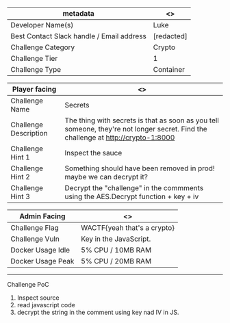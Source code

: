 | metadata | <> |
|--- | --- |
| Developer Name(s) | Luke |
| Best Contact Slack handle / Email address | [redacted] |
| Challenge Category | Crypto |
| Challenge Tier | 1 |
| Challenge Type | Container |

| Player facing | <> |
|--- | --- |
|Challenge Name | Secrets |
|Challenge Description | The thing with secrets is that as soon as you tell someone, they're not longer secret. Find the challenge at [http://crypto-1:8000](http://crypto-1:8000) |
|Challenge Hint 1 | Inspect the sauce |
|Challenge Hint 2 | Something should have been removed in prod! maybe we can decrypt it? |
|Challenge Hint 3 | Decrypt the "challenge" in the commments using the AES.Decrypt function + key + iv |

| Admin Facing | <> |
|--- | --- |
|Challenge Flag| WACTF{yeah that's a crypto} |
|Challenge Vuln| Key in the JavaScript. |
|Docker Usage Idle| 5% CPU / 10MB RAM |
|Docker Usage Peak| 5% CPU / 20MB RAM |
---

Challenge PoC
1. Inspect source
2. read javascript code
3. decrypt the string in the comment using key nad IV in JS.
